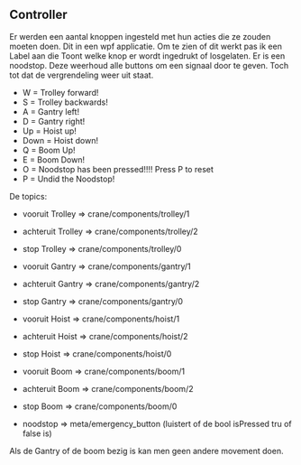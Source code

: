 ## Controller

Er werden een aantal knoppen ingesteld met hun acties die ze zouden moeten doen. Dit in een wpf applicatie.
Om te zien of dit werkt pas ik een Label aan die Toont welke knop er wordt ingedrukt of losgelaten.
Er is een noodstop. Deze weerhoud alle buttons om een signaal door te geven. Toch tot dat de vergrendeling weer uit staat.

 - W = Trolley forward!
 - S = Trolley backwards!
 - A = Gantry left!
 - D = Gantry right!
 - Up = Hoist up!
 - Down = Hoist down! 
 - Q = Boom Up!
 - E = Boom Down!
 - O = Noodstop has been pressed!!!! Press P to reset
 - P = Undid the Noodstop!

 De topics:
 - vooruit Trolley => crane/components/trolley/1
 - achteruit Trolley => crane/components/trolley/2
 - stop Trolley => crane/components/trolley/0

 - vooruit Gantry => crane/components/gantry/1
 - achteruit Gantry => crane/components/gantry/2
 - stop Gantry => crane/components/gantry/0

 - vooruit Hoist => crane/components/hoist/1
 - achteruit Hoist => crane/components/hoist/2
 - stop Hoist => crane/components/hoist/0

 - vooruit Boom => crane/components/boom/1
 - achteruit Boom => crane/components/boom/2
 - stop Boom => crane/components/boom/0

 - noodstop => meta/emergency_button
 (luistert of de bool isPressed tru of false is)

 Als de Gantry of de boom bezig is kan men geen andere movement doen.